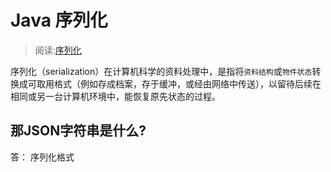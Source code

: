 # Java 序列化
> 阅读:[序列化](./序列化%20-%20维基百科，自由的百科全书.pdf)

序列化（serialization）在计算机科学的资料处理中，是指将`资料结构`或`物件状态`转换成可取用格式（例如存成档案，存于缓冲，或经由网络中传送），以留待后续在相同或另一台计算机环境中，能恢复原先状态的过程。

## 那JSON字符串是什么?
答： 序列化格式 